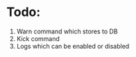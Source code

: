 # Todo:

1. Warn command which stores to DB
2. Kick command
3. Logs which can be enabled or disabled